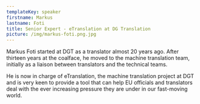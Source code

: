 ```yaml
---
templateKey: speaker
firstname: Markus
lastname: Foti
title: Senior Expert - eTranslation at DG Translation
picture: /img/markus-foti.png.jpg
---
```

Markus Foti started at DGT as a translator almost 20 years ago. After thirteen years at the coalface, he moved to the machine translation team, initially as a liaison between translators and the technical teams.



He is now in charge of eTranslation, the machine translation project at DGT and is very keen to provide a tool that can help EU officials and translators deal with the ever increasing pressure they are under in our fast-moving world.
